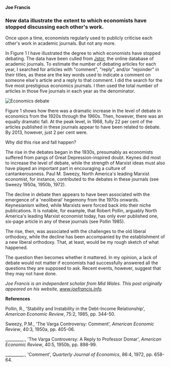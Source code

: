 <b>Joe Francis</b>


<h3>New data illustrate the extent to which economists have stopped discussing each other's work.</h3>

Once upon a time, economists regularly used to publicly criticise each other's work in academic journals. But not any more.

In Figure 1 I have illustrated the degree to which economists have stopped debating. The data have been culled from <a href="http://www.jstor.org">Jstor</a>, the online database of academic journals. To estimate the number of debating articles for each year, I searched for articles with "comment", "reply", and/or "rejoinder" in their titles, as these are the key words used to indicate a comment on someone else's article and a reply to that comment. I did the search for the five most prestigious economics journals. I then used the total number of articles in those five journals in each year as the denominator.

<img class="aligncenter wp-image-549" src="http://www.joefrancis.info/wp-content/uploads/2014/08/Economics-debate.png" alt="Economics debate"  />

Figure 1 shows how there was a dramatic increase in the level of debate in economics from the 1920s through the 1960s. Then, however, there was an equally dramatic fall. At the peak level, in 1968, fully 22 per cent of the articles published in these journals appear to have been related to debate. By 2013, however, just 2 per cent were.

Why did this rise and fall happen?

The rise in the debates began in the 1930s, presumably as economists suffered from pangs of Great Depression-inspired doubt. Keynes did most to increase the level of debate, while the strength of Marxist ideas must also have played an important part in encouraging a culture of cantankerousness. Paul M. Sweezy, North America's leading Marxist economist, for instance, contributed to the debates in these journals (see Sweezy 1950a, 1950b, 1972).

The decline in debate then appears to have been associated with the emergence of a 'neoliberal' hegemony from the 1970s onwards. Keynesianism wilted, while Marxists were forced back into their niche publications. It is notable, for example, that Robert Pollin, arguably North America's leading Marxist economist today, has only ever published one, six-page article in any of these journals (see Pollin 1985).

The rise, then, was associated with the challenges to the old liberal orthodoxy, while the decline has been accompanied by the establishment of a new liberal orthodoxy. That, at least, would be my rough sketch of what happened.

The question then becomes whether it mattered. In my opinion, a lack of debate would not matter if economists had successfully answered all the questions they are supposed to ask. Recent events, however, suggest that they may not have done.

<em>Joe Francis is an independent scholar from Mid Wales. This post originally appeared on his website, <a href="http://www.joefrancis.info/economics-debate/">www.joefrancis.info</a>.</em>

<strong>References</strong>

Pollin, R., 'Stability and Instability in the Debt-Income Relationship', <em>American Economic Review</em>, 75:2, 1985, pp. 344-50.

Sweezy, P.M., 'The Varga Controversy: Comment', <em>American Economic Review</em>, 40:3, 1950a, pp. 405-06.

_________., 'The Varga Controversy: A Reply to Professor Domar', <em>American Economic Review</em>, 40:5, 1950b, pp. 898-99.

_________., 'Comment', <em>Quarterly Journal of Economics</em>, 86:4, 1972, pp. 658-64.</p>

